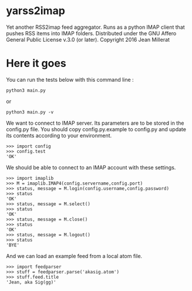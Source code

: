 # yarss2imap
Yet another RSS2imap feed aggregator. Runs as a python IMAP client that pushes RSS items into IMAP folders.
Distributed under the GNU Affero General Public License v.3.0 (or later). Copyright 2016 Jean Millerat

# Here it goes

You can run the tests below with this command line :

    python3 main.py

or

    python3 main.py -v

We want to connect to IMAP server. Its parameters are to be stored in the config.py file. You should copy config.py.example to config.py and update its contents according to your environment.

    >>> import config
    >>> config.test
    'OK'

We should be able to connect to an IMAP account with these settings.

    >>> import imaplib
    >>> M = imaplib.IMAP4(config.servername,config.port)
    >>> status, message = M.login(config.username,config.password)
    >>> status
    'OK'
    >>> status, message = M.select()
    >>> status
    'OK'
    >>> status, message = M.close()
    >>> status
    'OK'
    >>> status, message = M.logout()
    >>> status
    'BYE'

And we can load an example feed from a local atom file.

    >>> import feedparser
    >>> stuff = feedparser.parse('akasig.atom')
    >>> stuff.feed.title
    'Jean, aka Sig(gg)'

